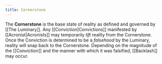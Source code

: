 ```yaml
---
title: Cornerstone
---
```


The **Cornerstone** is the base state of reality as defined and governed by [[The Luminary]]. Any [[Conviction|Convictions]] manifested by [[Acronist|Acronists]] may temporarily *lift* reality from the Cornerstone. Once the Conviction is determined to be a *falsehood* by the Luminary, reality will snap back to the Cornerstone. Depending on the magnitude of the [[Conviction]] and the manner with which it was falsified, [[Backlash]] may occur.